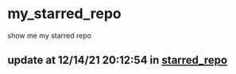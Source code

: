 # my_starred_repo
show me my starred repo

update at 12/14/21 20:12:54 in [starred_repo](./index.html)
---

